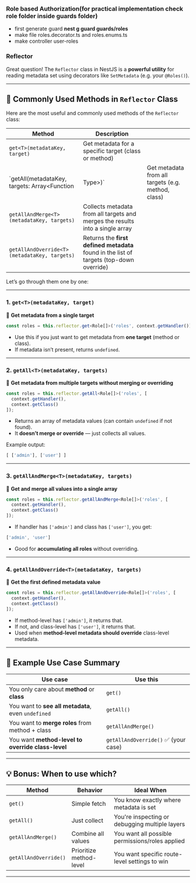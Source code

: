 
### Role based Authorization(for practical implementation check role folder inside guards folder)

- first generate guard **nest g guard guards/roles**
- make file roles.decorator.ts and roles.enums.ts
- make controller user-roles

### Reflector

Great question! The `Reflector` class in NestJS is a **powerful utility** for reading metadata set using decorators like `SetMetadata` (e.g. your `@Roles()`).

---

## 🧰 Commonly Used Methods in `Reflector` Class

Here are the most useful and commonly used methods of the `Reflector` class:

| Method                                            | Description                                                                             |                                                    |
| ------------------------------------------------- | --------------------------------------------------------------------------------------- | -------------------------------------------------- |
| `get<T>(metadataKey, target)`                     | Get metadata for a specific target (class or method)                                    |                                                    |
| \`getAll<T>(metadataKey, targets: Array\<Function | Type<any>>)\`                                                                           | Get metadata from all targets (e.g. method, class) |
| `getAllAndMerge<T>(metadataKey, targets)`         | Collects metadata from all targets and merges the results into a single array           |                                                    |
| `getAllAndOverride<T>(metadataKey, targets)`      | Returns the **first defined metadata** found in the list of targets (top-down override) |                                                    |

Let’s go through them one by one:

---

### 1. `get<T>(metadataKey, target)`

🔹 **Get metadata from a single target**

```ts
const roles = this.reflector.get<Role[]>('roles', context.getHandler());
```

* Use this if you just want to get metadata from **one target** (method or class).
* If metadata isn’t present, returns `undefined`.

---

### 2. `getAll<T>(metadataKey, targets)`

🔹 **Get metadata from multiple targets without merging or overriding**

```ts
const roles = this.reflector.getAll<Role[]>('roles', [
  context.getHandler(),
  context.getClass()
]);
```

* Returns an array of metadata values (can contain `undefined` if not found).
* It **doesn’t merge or override** — just collects all values.

Example output:

```ts
[ ['admin'], ['user'] ]
```

---

### 3. `getAllAndMerge<T>(metadataKey, targets)`

🔹 **Get and merge all values into a single array**

```ts
const roles = this.reflector.getAllAndMerge<Role[]>('roles', [
  context.getHandler(),
  context.getClass()
]);
```

* If handler has `['admin']` and class has `['user']`, you get:

```ts
['admin', 'user']
```

* Good for **accumulating all roles** without overriding.

---

### 4. `getAllAndOverride<T>(metadataKey, targets)`

🔹 **Get the first defined metadata value**

```ts
const roles = this.reflector.getAllAndOverride<Role[]>('roles', [
  context.getHandler(),
  context.getClass()
]);
```

* If method-level has `['admin']`, it returns that.
* If not, and class-level has `['user']`, it returns that.
* Used when **method-level metadata should override** class-level metadata.

---

## 📘 Example Use Case Summary

| Use case                                           | Use this                            |
| -------------------------------------------------- | ----------------------------------- |
| You only care about **method** or **class**        | `get()`                             |
| You want to **see all metadata**, even `undefined` | `getAll()`                          |
| You want to **merge roles** from method + class    | `getAllAndMerge()`                  |
| You want **method-level to override class-level**  | `getAllAndOverride()` ✅ (your case) |

---

## 💡 Bonus: When to use which?

| Method                | Behavior                | Ideal When                                      |
| --------------------- | ----------------------- | ----------------------------------------------- |
| `get()`               | Simple fetch            | You know exactly where metadata is set          |
| `getAll()`            | Just collect            | You're inspecting or debugging multiple layers  |
| `getAllAndMerge()`    | Combine all values      | You want all possible permissions/roles applied |
| `getAllAndOverride()` | Prioritize method-level | You want specific route-level settings to win   |

---
